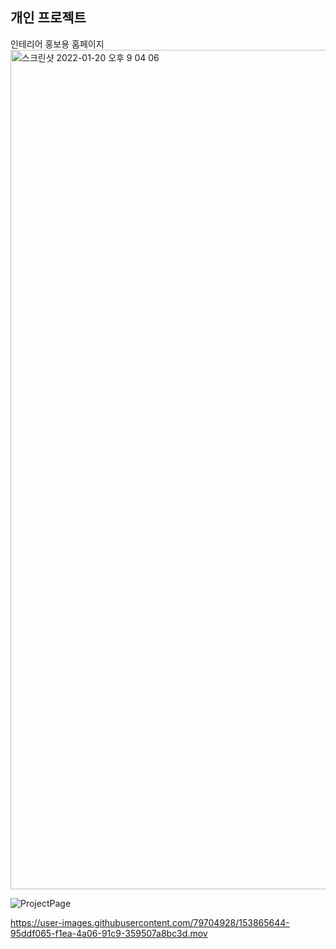 ## 개인 프로젝트

인테리어 홍보용 홈페이지
<img width="1343" alt="스크린샷 2022-01-20 오후 9 04 06" src="https://user-images.githubusercontent.com/79704928/150788151-9b4e7cae-bf2a-412f-a429-9f41217c4eb7.png">

![ProjectPage](https://user-images.githubusercontent.com/79704928/152339604-afadfa14-30c7-4685-91d7-5d69b858f842.gif)

https://user-images.githubusercontent.com/79704928/153865644-95ddf065-f1ea-4a06-91c9-359507a8bc3d.mov
